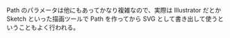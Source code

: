 Path のパラメータは他にもあってかなり複雑なので、実際は Illustrator だとか Sketch といった描画ツールで Path を作ってから SVG として書き出して使うということもよく行われる。

